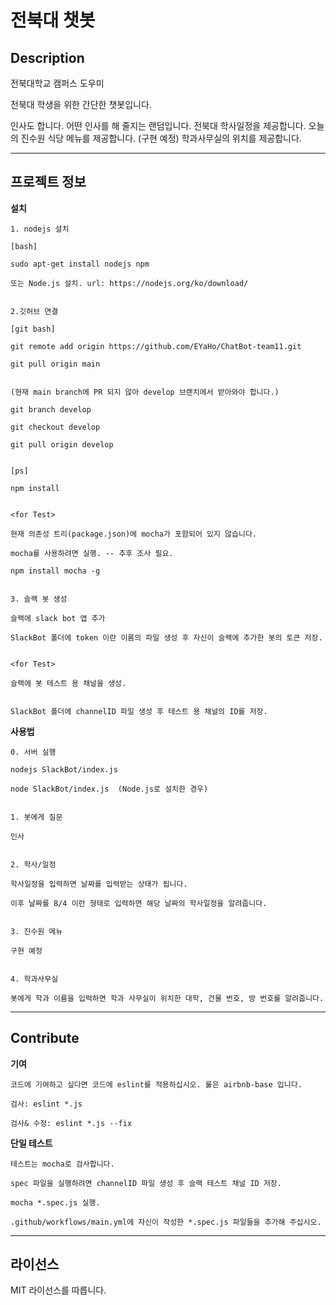 # 전북대 챗봇

## Description
전북대학교 캠퍼스 도우미

  전북대 학생을 위한 간단한 챗봇입니다.

  인사도 합니다. 어떤 인사를 해 줄지는 랜덤입니다.
  전북대 학사일정을 제공합니다.
  오늘의 진수원 식당 메뉴를 제공합니다. (구현 예정)
  학과사무실의 위치를 제공합니다.

-------
## 프로젝트 정보
__설치__

    1. nodejs 설치
    
    [bash]
    
    sudo apt-get install nodejs npm
    
    또는 Node.js 설치. url: https://nodejs.org/ko/download/
    

    2.깃허브 연결
    
    [git bash]
    
    git remote add origin https://github.com/EYaHo/ChatBot-team11.git
    
    git pull origin main
    

    (현재 main branch에 PR 되지 않아 develop 브랜치에서 받아와야 합니다.)
    
    git branch develop
    
    git checkout develop
    
    git pull origin develop
    

    [ps]
    
    npm install
    

    <for Test>
    
    현재 의존성 트리(package.json)에 mocha가 포함되어 있지 않습니다. 
    
    mocha를 사용하려면 실행. -- 추후 조사 필요.
    
    npm install mocha -g
    

    3. 슬랙 봇 생성
    
    슬랙에 slack bot 앱 추가
    
    SlackBot 폴더에 token 이란 이름의 파일 생성 후 자신이 슬랙에 추가한 봇의 토큰 저장.
    

    <for Test>
    
    슬랙에 봇 테스트 용 채널을 생성.
    

    SlackBot 폴더에 channelID 파일 생성 후 테스트 용 채널의 ID를 저장.

__사용법__
    
    0. 서버 실행
    
    nodejs SlackBot/index.js
    
    node SlackBot/index.js  (Node.js로 설치한 경우)
    

    1. 봇에게 질문
    
    인사
    

    2. 학사/일정
    
    학사일정을 입력하면 날짜를 입력받는 상태가 됩니다.
    
    이후 날짜를 8/4 이런 형태로 입력하면 해당 날짜의 학사일정을 알려줍니다.
    

    3. 진수원 메뉴
    
    구현 예정
    

    4. 학과사무실
    
    봇에게 학과 이름을 입력하면 학과 사무실이 위치한 대학, 건물 번호, 방 번호를 알려줍니다.
  
--------
## Contribute

__기여__

    코드에 기여하고 싶다면 코드에 eslint를 적용하십시오. 룰은 airbnb-base 입니다.

    검사: eslint *.js 

    검사& 수정: eslint *.js --fix
  

__단일 테스트__

    테스트는 mocha로 검사합니다.

    spec 파일을 실행하려면 channelID 파일 생성 후 슬랙 테스트 채널 ID 저장.

    mocha *.spec.js 실행.

    .github/workflows/main.yml에 자신이 작성한 *.spec.js 파일들을 추가해 주십시오.
  
-------
## 라이선스

MIT 라이선스를 따릅니다.
